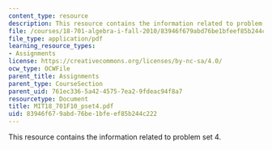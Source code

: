 ```yaml
---
content_type: resource
description: This resource contains the information related to problem set 4.
file: /courses/18-701-algebra-i-fall-2010/83946f679abd76be1bfeef85b244c222_MIT18_701F10_pset4.pdf
file_type: application/pdf
learning_resource_types:
- Assignments
license: https://creativecommons.org/licenses/by-nc-sa/4.0/
ocw_type: OCWFile
parent_title: Assignments
parent_type: CourseSection
parent_uid: 761ec336-5a42-4575-7ea2-9fdeac94f8a7
resourcetype: Document
title: MIT18_701F10_pset4.pdf
uid: 83946f67-9abd-76be-1bfe-ef85b244c222
---
```

This resource contains the information related to problem set 4.